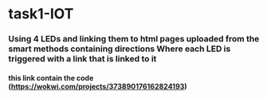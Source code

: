 # task1-IOT
### Using 4 LEDs and linking them to html pages uploaded from the smart methods containing directions Where each LED is triggered with a link that is linked to it
#### this link contain the code (https://wokwi.com/projects/373890176162824193)
